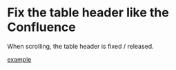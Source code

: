 # Fix the table header like the Confluence

When scrolling, the table header is fixed / released.

[example](https://chibat.github.io/fixed-table-header-lc/index.html)


